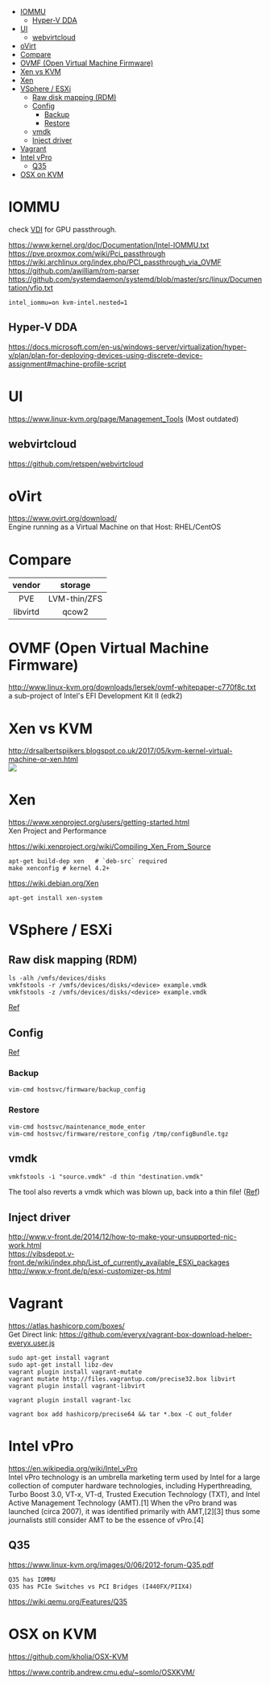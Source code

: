<!-- TOC -->

- [IOMMU](#iommu)
    - [Hyper-V DDA](#hyper-v-dda)
- [UI](#ui)
    - [webvirtcloud](#webvirtcloud)
- [oVirt](#ovirt)
- [Compare](#compare)
- [OVMF (Open Virtual Machine Firmware)](#ovmf-open-virtual-machine-firmware)
- [Xen vs KVM](#xen-vs-kvm)
- [Xen](#xen)
- [VSphere / ESXi](#vsphere--esxi)
    - [Raw disk mapping (RDM)](#raw-disk-mapping-rdm)
    - [Config](#config)
        - [Backup](#backup)
        - [Restore](#restore)
    - [vmdk](#vmdk)
    - [Inject driver](#inject-driver)
- [Vagrant](#vagrant)
- [Intel vPro](#intel-vpro)
    - [Q35](#q35)
- [OSX on KVM](#osx-on-kvm)

<!-- /TOC -->

# IOMMU
check [VDI](./vdi) for GPU passthrough.

https://www.kernel.org/doc/Documentation/Intel-IOMMU.txt  
https://pve.proxmox.com/wiki/Pci_passthrough  
https://wiki.archlinux.org/index.php/PCI_passthrough_via_OVMF  
https://github.com/awilliam/rom-parser  
https://github.com/systemdaemon/systemd/blob/master/src/linux/Documentation/vfio.txt

    intel_iommu=on kvm-intel.nested=1

## Hyper-V DDA
https://docs.microsoft.com/en-us/windows-server/virtualization/hyper-v/plan/plan-for-deploying-devices-using-discrete-device-assignment#machine-profile-script

# UI
https://www.linux-kvm.org/page/Management_Tools (Most outdated)

## webvirtcloud
https://github.com/retspen/webvirtcloud

# oVirt
https://www.ovirt.org/download/  
Engine running as a Virtual Machine on that Host: RHEL/CentOS

# Compare
|vendor|storage|
|:---:|:---:|
|PVE|LVM-thin/ZFS|
|libvirtd|qcow2|

# OVMF (Open Virtual Machine Firmware)
http://www.linux-kvm.org/downloads/lersek/ovmf-whitepaper-c770f8c.txt  
a sub-project of Intel's EFI Development Kit II (edk2)

# Xen vs KVM
http://drsalbertspijkers.blogspot.co.uk/2017/05/kvm-kernel-virtual-machine-or-xen.html  
![](https://4.bp.blogspot.com/-we18-TvbbgE/WSfqL65mC6I/AAAAAAAACeA/lcC-3Xn6vxcXVdQb1_BR7PklQu4doFWdQCLcB/s640/virtualization_xen_kvm.png)

# Xen
https://www.xenproject.org/users/getting-started.html  
Xen Project and Performance

https://wiki.xenproject.org/wiki/Compiling_Xen_From_Source

    apt-get build-dep xen   # `deb-src` required
    make xenconfig # kernel 4.2+

https://wiki.debian.org/Xen

    apt-get install xen-system

# VSphere / ESXi
## Raw disk mapping (RDM)
    ls -alh /vmfs/devices/disks
    vmkfstools -r /vmfs/devices/disks/<device> example.vmdk
    vmkfstools -z /vmfs/devices/disks/<device> example.vmdk

[Ref](https://kb.vmware.com/selfservice/microsites/search.do?language=en_US&cmd=displayKC&externalId=1026256)

## Config
[Ref](https://kb.vmware.com/selfservice/microsites/search.do?language=en_US&cmd=displayKC&externalId=2042141)

### Backup
`vim-cmd hostsvc/firmware/backup_config`

### Restore
    vim-cmd hostsvc/maintenance_mode_enter
    vim-cmd hostsvc/firmware/restore_config /tmp/configBundle.tgz

## vmdk
    vmkfstools -i "source.vmdk" -d thin "destination.vmdk"

The tool also reverts a vmdk which was blown up, back into a thin file! ([Ref](http://www.how2blog.de/?p=98))

## Inject driver
http://www.v-front.de/2014/12/how-to-make-your-unsupported-nic-work.html  
https://vibsdepot.v-front.de/wiki/index.php/List_of_currently_available_ESXi_packages  
http://www.v-front.de/p/esxi-customizer-ps.html

# Vagrant
https://atlas.hashicorp.com/boxes/  
Get Direct link: https://github.com/everyx/vagrant-box-download-helper-everyx.user.js

    sudo apt-get install vagrant 
    sudo apt-get install libz-dev
    vagrant plugin install vagrant-mutate
    vagrant mutate http://files.vagrantup.com/precise32.box libvirt
    vagrant plugin install vagrant-libvirt

    vagrant plugin install vagrant-lxc

    vagrant box add hashicorp/precise64 && tar *.box -C out_folder

# Intel vPro
https://en.wikipedia.org/wiki/Intel_vPro  
Intel vPro technology is an umbrella marketing term used by Intel for a large collection of computer hardware technologies, including Hyperthreading, Turbo Boost 3.0, VT-x, VT-d, Trusted Execution Technology (TXT), and Intel Active Management Technology (AMT).[1] When the vPro brand was launched (circa 2007), it was identified primarily with AMT,[2][3] thus some journalists still consider AMT to be the essence of vPro.[4]

## Q35
https://www.linux-kvm.org/images/0/06/2012-forum-Q35.pdf

    Q35 has IOMMU
    Q35 has PCIe Switches vs PCI Bridges (I440FX/PIIX4) 

https://wiki.qemu.org/Features/Q35

# OSX on KVM
https://github.com/kholia/OSX-KVM

https://www.contrib.andrew.cmu.edu/~somlo/OSXKVM/

